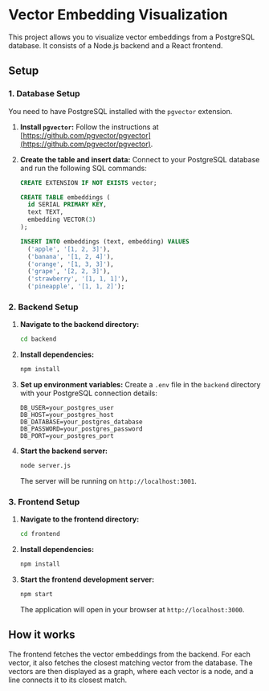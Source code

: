 # Vector Embedding Visualization

This project allows you to visualize vector embeddings from a PostgreSQL database. It consists of a Node.js backend and a React frontend.

## Setup

### 1. Database Setup

You need to have PostgreSQL installed with the `pgvector` extension.

1.  **Install `pgvector`:** Follow the instructions at [https://github.com/pgvector/pgvector](https://github.com/pgvector/pgvector).

2.  **Create the table and insert data:** Connect to your PostgreSQL database and run the following SQL commands:

    ```sql
    CREATE EXTENSION IF NOT EXISTS vector;

    CREATE TABLE embeddings (
      id SERIAL PRIMARY KEY,
      text TEXT,
      embedding VECTOR(3)
    );

    INSERT INTO embeddings (text, embedding) VALUES
      ('apple', '[1, 2, 3]'),
      ('banana', '[1, 2, 4]'),
      ('orange', '[1, 3, 3]'),
      ('grape', '[2, 2, 3]'),
      ('strawberry', '[1, 1, 1]'),
      ('pineapple', '[1, 1, 2]');
    ```

### 2. Backend Setup

1.  **Navigate to the backend directory:**
    ```bash
    cd backend
    ```

2.  **Install dependencies:**
    ```bash
    npm install
    ```

3.  **Set up environment variables:** Create a `.env` file in the `backend` directory with your PostgreSQL connection details:
    ```
    DB_USER=your_postgres_user
    DB_HOST=your_postgres_host
    DB_DATABASE=your_postgres_database
    DB_PASSWORD=your_postgres_password
    DB_PORT=your_postgres_port
    ```

4.  **Start the backend server:**
    ```bash
    node server.js
    ```
    The server will be running on `http://localhost:3001`.

### 3. Frontend Setup

1.  **Navigate to the frontend directory:**
    ```bash
    cd frontend
    ```

2.  **Install dependencies:**
    ```bash
    npm install
    ```

3.  **Start the frontend development server:**
    ```bash
    npm start
    ```
    The application will open in your browser at `http://localhost:3000`.

## How it works

The frontend fetches the vector embeddings from the backend. For each vector, it also fetches the closest matching vector from the database. The vectors are then displayed as a graph, where each vector is a node, and a line connects it to its closest match.
